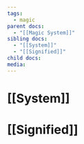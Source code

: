 ```yaml
---
tags:
  - magic
parent docs:
  - "[[Magic System]]"
sibling docs:
  - "[[System]]"
  - "[[Signified]]"
child docs: 
media:
---
```

# [[System]]
# [[Signified]]
